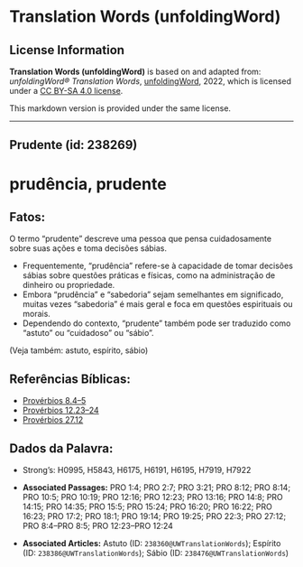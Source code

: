 # Translation Words (unfoldingWord)

## License Information

**Translation Words (unfoldingWord)** is based on and adapted from: _unfoldingWord® Translation Words_, [unfoldingWord](https://unfoldingword.org/utw), 2022, which is licensed under a [CC BY-SA 4.0 license](https://creativecommons.org/licenses/by-sa/4.0/legalcode.en).

This markdown version is provided under the same license.



--------------------------------

## Prudente (id: 238269)

prudência, prudente
===================

Fatos:
------

O termo “prudente” descreve uma pessoa que pensa cuidadosamente sobre suas ações e toma decisões sábias.

* Frequentemente, “prudência” refere\-se à capacidade de tomar decisões sábias sobre questões práticas e físicas, como na administração de dinheiro ou propriedade.
* Embora “prudência” e “sabedoria” sejam semelhantes em significado, muitas vezes “sabedoria” é mais geral e foca em questões espirituais ou morais.
* Dependendo do contexto, “prudente” também pode ser traduzido como “astuto” ou “cuidadoso” ou “sábio”.

(Veja também: astuto, espírito, sábio)

Referências Bíblicas:
---------------------

* [Provérbios 8\.4–5](https://ref.ly/Prov8:4-Prov8:5)
* [Provérbios 12\.23–24](https://ref.ly/Prov12:23-Prov12:24)
* [Provérbios 27\.12](https://ref.ly/Prov27:12)

Dados da Palavra:
-----------------

* Strong’s: H0995, H5843, H6175, H6191, H6195, H7919, H7922

* **Associated Passages:** PRO 1:4; PRO 2:7; PRO 3:21; PRO 8:12; PRO 8:14; PRO 10:5; PRO 10:19; PRO 12:16; PRO 12:23; PRO 13:16; PRO 14:8; PRO 14:15; PRO 14:35; PRO 15:5; PRO 15:24; PRO 16:20; PRO 16:22; PRO 16:23; PRO 17:2; PRO 18:1; PRO 19:14; PRO 19:25; PRO 22:3; PRO 27:12; PRO 8:4–PRO 8:5; PRO 12:23–PRO 12:24
* **Associated Articles:** Astuto (ID: `238360@UWTranslationWords`); Espírito (ID: `238386@UWTranslationWords`); Sábio (ID: `238476@UWTranslationWords`)


